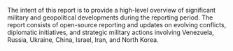 The intent of this report is to provide a high-level overview of significant military and geopolitical developments during the reporting period. The report consists of open-source reporting and updates on evolving conflicts, diplomatic initiatives, and strategic military actions involving Venezuela, Russia, Ukraine, China, Israel, Iran, and North Korea.
